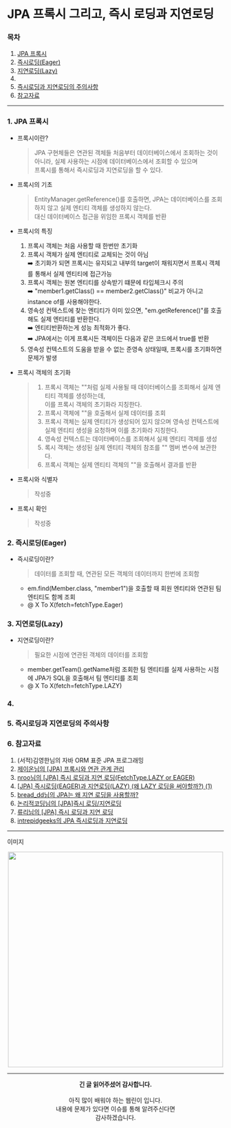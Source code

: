 # JPA 프록시 그리고, 즉시 로딩과 지연로딩

### 목차

1. [JPA 프록시](https://github.com/hongcoding94/JPA_storage/blob/main/JPA_%EC%9D%B4%EB%A1%A0/JPA_%EC%A0%95%EB%A6%AC/005.%20JPA%20%ED%94%84%EB%A1%9D%EC%8B%9C%20%EA%B7%B8%EB%A6%AC%EA%B3%A0,%20%EC%A6%89%EC%8B%9C%20%EB%A1%9C%EB%94%A9%EA%B3%BC%20%EC%A7%80%EC%97%B0%EB%A1%9C%EB%94%A9.md#1-jpa-%ED%94%84%EB%A1%9D%EC%8B%9C)
2. [즉시로딩(Eager)](https://github.com/hongcoding94/JPA_storage/blob/main/JPA_%EC%9D%B4%EB%A1%A0/JPA_%EC%A0%95%EB%A6%AC/005.%20JPA%20%ED%94%84%EB%A1%9D%EC%8B%9C%20%EA%B7%B8%EB%A6%AC%EA%B3%A0,%20%EC%A6%89%EC%8B%9C%20%EB%A1%9C%EB%94%A9%EA%B3%BC%20%EC%A7%80%EC%97%B0%EB%A1%9C%EB%94%A9.md#2-%EC%A6%89%EC%8B%9C%EB%A1%9C%EB%94%A9eager)
3. [지연로딩(Lazy)](https://github.com/hongcoding94/JPA_storage/blob/main/JPA_%EC%9D%B4%EB%A1%A0/JPA_%EC%A0%95%EB%A6%AC/005.%20JPA%20%ED%94%84%EB%A1%9D%EC%8B%9C%20%EA%B7%B8%EB%A6%AC%EA%B3%A0,%20%EC%A6%89%EC%8B%9C%20%EB%A1%9C%EB%94%A9%EA%B3%BC%20%EC%A7%80%EC%97%B0%EB%A1%9C%EB%94%A9.md#3-%EC%A7%80%EC%97%B0%EB%A1%9C%EB%94%A9lazy)
4. []()
5. [즉시로딩과 지연로딩의 주의사항](https://github.com/hongcoding94/JPA_storage/blob/main/JPA_%EC%9D%B4%EB%A1%A0/JPA_%EC%A0%95%EB%A6%AC/005.%20JPA%20%ED%94%84%EB%A1%9D%EC%8B%9C%20%EA%B7%B8%EB%A6%AC%EA%B3%A0,%20%EC%A6%89%EC%8B%9C%20%EB%A1%9C%EB%94%A9%EA%B3%BC%20%EC%A7%80%EC%97%B0%EB%A1%9C%EB%94%A9.md#5-%EC%A6%89%EC%8B%9C%EB%A1%9C%EB%94%A9%EA%B3%BC-%EC%A7%80%EC%97%B0%EB%A1%9C%EB%94%A9%EC%9D%98-%EC%A3%BC%EC%9D%98%EC%82%AC%ED%95%AD)
6. [참고자료](https://github.com/hongcoding94/JPA_storage/blob/main/JPA_%EC%9D%B4%EB%A1%A0/JPA_%EC%A0%95%EB%A6%AC/005.%20JPA%20%ED%94%84%EB%A1%9D%EC%8B%9C%20%EA%B7%B8%EB%A6%AC%EA%B3%A0,%20%EC%A6%89%EC%8B%9C%20%EB%A1%9C%EB%94%A9%EA%B3%BC%20%EC%A7%80%EC%97%B0%EB%A1%9C%EB%94%A9.md#6-%EC%B0%B8%EA%B3%A0%EC%9E%90%EB%A3%8C)
---

### 1. JPA 프록시

- 프록시이란?
  > JPA 구현체들은 연관된 객체들 처음부터 데이터베이스에서 조회하는 것이 아니라, 실제 사용하는 시점에 데이터베이스에서 조회할 수 있으며<br/>
  > 프록시를 통해서 즉시로딩과 지연로딩을 할 수 있다. 

- 프록시의 기초
  > EntityManager.getReference()를 호출하면, JPA는 데이터베이스를 조회하지 않고 실제 엔티티 객체를 생성하지 않는다.<br/>
  > 대신 데이터베이스 접근을 위임한 프록시 객체를 반환

- 프록시의 특징
  1. 프록시 객체는 처음 사용할 때 한번만 초기화
  2. 프록시 객체가 실제 엔티티로 교체되는 것이 아님<br/>
  ➡️ 초기화가 되면 프록시는 유지되고 내부의 target이 채워지면서 프록시 객체를 통해서 실제 엔티티에 접근가능<br/>
  3. 프록시 객체는 원본 엔티티를 상속받기 떄문에 타입체크시 주의<br/>
  ➡️ "member1.getClass() == member2.getClass()" 비교가 아니고 instance of를 사용해야한다.
  4. 영속성 컨텍스트에 찾는 엔티티가 이미 있으면, "em.getReference()"를 호출해도 실제 엔티티를 반환한다.<br/>
  ➡️ 엔티티반환하는게 성능 최적화가 좋다.<br/>
  ➡️ JPA에서는 이게 프록시든 객체이든 다음과 같은 코드에서 true를 반환<br/>
  5. 영속성 컨텍스트의 도움을 받을 수 없는 준영속 상태일때, 프록시를 초기화하면 문제가 발생

- 프록시 객체의 초기화
  > 1. 프록시 객체는 ""처럼 실제 사용될 때 데이터베이스를 조회해서 실제 엔티티 객체를 생성하는데,<br/>
  > 이를 프록시 객체의 초기화라 지칭한다.<br/>
  > 2. 프록시 객체에 ""을 호출해서 실제 데이터를 조회
  > 3. 프록시 객체는 실제 엔티티가 생성되어 있지 않으며 영속성 컨텍스트에 실제 엔티티 생성을 요청하며 이를 초기화라 지칭한다.
  > 4. 영속성 컨텍스트는 데이터베이스를 조회해서 실제 엔티티 객체를 생성
  > 5. 록시 객체는 생성된 실제 엔티티 객체의 참조를 "" 멤버 변수에 보관한다.
  > 6. 프록시 객체는 실제 엔티티 객체의 ""을 호출해서 결과를 반환

- 프록시와 식별자
  > 작성중

- 프록시 확인
  > 작성중

### 2. 즉시로딩(Eager)

- 즉시로딩이란?
  > 데이터를 조회할 때, 연관된 모든 객체의 데이터까지 한번에 조회함

  - em.find(Member.class, "member1")을 호출할 때 회원 엔티티와 연관된 팀 엔티티도 함께 조회
  - @ X To X(fetch=fetchType.Eager)

### 3. 지연로딩(Lazy)

- 지연로딩이란?
  > 필요한 시점에 연관된 객체의 데이터를 조회함
  
  - member.getTeam().getName처럼 조회한 팀 엔티티를 실제 사용하는 시점에 JPA가 SQL을 호출해서 팀 엔티티를 조회
  - @ X To X(fetch=fetchType.LAZY)


### 4. 



### 5. 즉시로딩과 지연로딩의 주의사항



### 6. 참고자료
1. (서적)김영한님의 자바 ORM 표준 JPA 프로그래밍
2. [제이온님의 [JPA] 프록시와 연관 관계 관리](https://steady-coding.tistory.com/550)
3. [nroo님의 [JPA] 즉시 로딩과 지연 로딩(FetchType.LAZY or EAGER)](https://ict-nroo.tistory.com/132)
4. [[JPA] 즉시로딩(EAGER)과 지연로딩(LAZY) (왜 LAZY 로딩을 써야할까?) (1)](https://velog.io/@jin0849/JPA-%EC%A6%89%EC%8B%9C%EB%A1%9C%EB%94%A9EAGER%EA%B3%BC-%EC%A7%80%EC%97%B0%EB%A1%9C%EB%94%A9LAZY)
5. [bread_dd님의 JPA는 왜 지연 로딩을 사용할까?](https://velog.io/@bread_dd/JPA%EB%8A%94-%EC%99%9C-%EC%A7%80%EC%97%B0-%EB%A1%9C%EB%94%A9%EC%9D%84-%EC%82%AC%EC%9A%A9%ED%95%A0%EA%B9%8C)
6. [논리적코딩님의 [JPA]즉시 로딩/지연로딩](https://logical-code.tistory.com/140)
7. [류리님의 [JPA] 즉시 로딩과 지연 로딩](https://m.blog.naver.com/fbfbf1/222676554888)
8. [intrepidgeeks의 JPA 즉시로딩과 지연로딩](https://intrepidgeeks.com/tutorial/jpa-immediate-load-and-delayed-load)


---

이미지 
  <div align="center"> 
      <img src="" width="500" height="" />
      <p></P>
    </div>

---
<div align="center">
  <b>긴 글 읽어주셨어 감사합니다.</b><br/><br/>
  아직 많이 배워야 하는 웹린이 입니다.<br/>
  내용에 문제가 있다면 이슈를 통해 알려주신다면 <br>
  감사하겠습니다.
</div>
